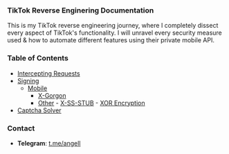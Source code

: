 ### TikTok Reverse Enginering Documentation

This is my TikTok reverse engineering journey, where I completely dissect every aspect of TikTok's functionality. I will unravel every security measure used & how to automate different features using their private mobile API.

### Table of Contents 
- [Intercepting Requests](https://github.com/angelillija/TikTok/tree/main/Intercepting%20Requests)
- [Signing](https://github.com/angelillija/TikTok/tree/main/Signing)
    - [Mobile](https://github.com/angelillija/TikTok/tree/main/Signing/Mobile)
      - [X-Gorgon](https://github.com/angelillija/TikTok/tree/main/Signing/Mobile/X-Gorgon)
      - [Other](https://github.com/angelillija/TikTok/tree/main/Signing/Mobile/Other)
            - [X-SS-STUB](https://github.com/angelillija/TikTok/tree/main/Signing/Mobile/Other#tiktok-x-ss-stub)
            - [XOR Encryption](https://github.com/angelillija/TikTok/tree/main/Signing/Mobile/Other#tiktok-email-username--password-encryption)
- [Captcha Solver](https://github.com/angelillija/TikTok/tree/main/Captcha%20Solver)

### Contact
- **Telegram**: [t.me/angell](https://t.me/angell)
